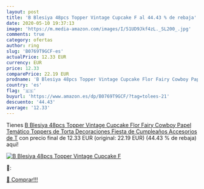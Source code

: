 ```yaml
---
layout: post
title: 'B Blesiya 48pcs Topper Vintage Cupcake F al 44.43 % de rebaja'
date: 2020-05-10 19:37:13
image: 'https://m.media-amazon.com/images/I/51UD9Jkf4zL._SL200_.jpg'
comments: true
category: ofertas
author: ring
slug: 'B0769T9GCF-es'
actualPrice: 12.33 EUR
currency: EUR
price: 12.33
comparePrice: 22.19 EUR
prodname: 'B Blesiya 48pcs Topper Vintage Cupcake Flor Fairy Cowboy Papel Temático Toppers de Torta Decoraciones Fiesta de Cumpleaños Accesorios de T'
country: 'es'
flag: '🇪🇸'
buyurl: 'https://www.amazon.es/dp/B0769T9GCF/?tag=tolees-21'
descuento: '44.43'
average: '12.33'
---
```


Tienes [B Blesiya 48pcs Topper Vintage Cupcake Flor Fairy Cowboy Papel Temático Toppers de Torta Decoraciones Fiesta de Cumpleaños Accesorios de T](https://www.amazon.es/dp/B0769T9GCF/?tag=tolees-21) con precio final de  12.33 EUR (original: 22.19 EUR) (44.43 %  de rebaja) aqui!

[![B Blesiya 48pcs Topper Vintage Cupcake F](https://m.media-amazon.com/images/I/51UD9Jkf4zL._SL200_.jpg)](https://www.amazon.es/dp/B0769T9GCF/?tag=tolees-21)

🔎:


[🛒 Comprar!!!](https://www.amazon.es/dp/B0769T9GCF/?tag=tolees-21)

